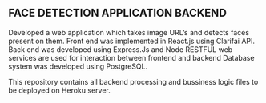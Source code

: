 ## FACE DETECTION APPLICATION BACKEND 

Developed a web application which takes image URL’s and detects faces present on them. 
Front end was implemented in React.js using Clarifai API. 
Back end was developed using Express.Js and Node
RESTFUL web services are used for interaction between frontend and backend
Database system was developed using PostgreSQL.

This repository contains all backend processing and bussiness logic files to be deployed on Heroku server.
